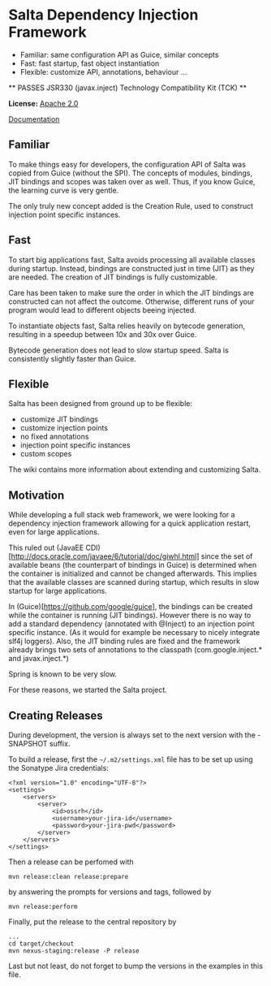 # Salta Dependency Injection Framework

 * Familiar: same configuration API as Guice, similar concepts
 * Fast: fast startup, fast object instantiation
 * Flexible: customize API, annotations, behaviour ...
 
** PASSES JSR330 (javax.inject) Technology Compatibility Kit (TCK) **

**License:** [Apache 2.0](http://www.apache.org/licenses/LICENSE-2.0)

[Documentation](https://github.com/ruediste/salta/wiki) 

## Familiar
To make things easy for developers, the configuration API of Salta was copied from Guice (without the SPI). The concepts of modules, bindings, JIT bindings and scopes was taken over as well. Thus, if you know Guice, the learning curve is very gentle.

The only truly new concept added is the Creation Rule, used to construct injection point specific instances.

## Fast
To start big applications fast, Salta avoids processing all available classes during startup. Instead, bindings are constructed just in time (JIT) as they are needed. The creation of JIT bindings is fully customizable.

Care has been taken to make sure the order in which the JIT bindings are constructed can not affect the outcome. Otherwise, different runs of your program would lead to different objects beeing injected.

To instantiate objects fast, Salta relies heavily on bytecode generation, resulting in a speedup between 10x and 30x over Guice. 

Bytecode generation does not lead to slow startup speed. Salta is consistently slightly faster than Guice.

## Flexible
Salta has been designed from ground up to be flexible:

 * customize JIT bindings
 * customize injection points
 * no fixed annotations
 * injection point specific instances
 * custom scopes

The wiki contains more information about extending and customizing Salta.

## Motivation

While developing a full stack web framework, we were looking for a dependency injection framework allowing for a quick application restart, even for large applications. 

This ruled out (JavaEE CDI)[http://docs.oracle.com/javaee/6/tutorial/doc/giwhl.html] since the set of available beans (the counterpart of bindings in Guice) is determined when the container is initialized and cannot be changed afterwards. This implies that the available classes are scanned during startup, which results in slow startup for large applications.

In (Guice)[https://github.com/google/guice], the bindings can be created while the container is running (JIT bindings). However there is no way to add a standard dependency (annotated with @Inject) to an injection point specific instance. (As it would for example be necessary to nicely integrate slf4j loggers). Also, the JIT binding rules are fixed and the framework already brings two sets of annotations to the classpath (com.google.inject.* and javax.inject.*)

Spring is known to be very slow.

For these reasons, we started the Salta project.

## Creating Releases
During development, the version is always set to the next version with the -SNAPSHOT suffix.

To build a release, first the `~/.m2/settings.xml` file has to be set up using the Sonatype Jira credentials:

	<?xml version="1.0" encoding="UTF-8"?>
	<settings>
		<servers>
			<server>
				<id>ossrh</id>
				<username>your-jira-id</username>
				<password>your-jira-pwd</password>
			</server>
		</servers>
	</settings>
	
Then a release can be perfomed with

	mvn release:clean release:prepare
	
by answering the prompts for versions and tags, followed by
	
	mvn release:perform

Finally, put the release to the central repository by

	...
	cd target/checkout
	mvn nexus-staging:release -P release

Last but not least, do not forget to bump the versions in the examples in this file.
